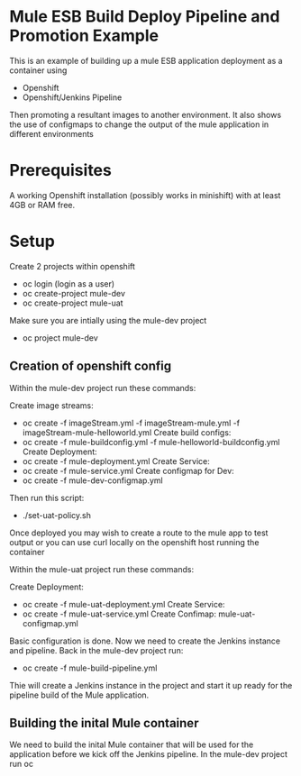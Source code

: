 Mule ESB Build Deploy Pipeline and Promotion Example
====================================================

This is an example of building up a mule ESB application deployment as a container using
* Openshift
* Openshift/Jenkins Pipeline

Then promoting a resultant images to another environment. It also shows the use of configmaps to change
the output of the mule application in different environments

Prerequisites
=============

A working Openshift installation (possibly works in minishift) with at least 4GB or RAM free.

Setup
=============

Create 2 projects within openshift

* oc login (login as a user)
* oc create-project mule-dev
* oc create-project mule-uat

Make sure you are intially using the mule-dev project

* oc project mule-dev

Creation of openshift config
-------------

Within the mule-dev project run these commands:

Create image streams:
* oc create -f imageStream.yml -f imageStream-mule.yml -f imageStream-mule-helloworld.yml
Create build configs:
* oc create -f mule-buildconfig.yml -f mule-helloworld-buildconfig.yml
Create Deployment:
* oc create -f mule-deployment.yml
Create Service:
* oc create -f mule-service.yml
Create configmap for Dev:
* oc create -f mule-dev-configmap.yml

Then run this script:
* ./set-uat-policy.sh

Once deployed you may wish to create a route to the mule app to test output or you can use curl locally on the openshift host
running the container

Within the mule-uat project run these commands:

Create Deployment:
* oc create -f mule-uat-deployment.yml
Create Service:
* oc create -f mule-uat-service.yml
Create Confimap:
mule-uat-configmap.yml

Basic configuration is done. Now we need to create the Jenkins instance and pipeline. Back in the mule-dev project run:
* oc create -f mule-build-pipeline.yml

Thie will create a Jenkins instance in the project and start it up ready for the pipeline build of the Mule application.

Building the inital Mule container
-------------

We need to build the inital Mule container that will be used for the application before we kick off the Jenkins pipeline.
In the mule-dev project run
oc 



